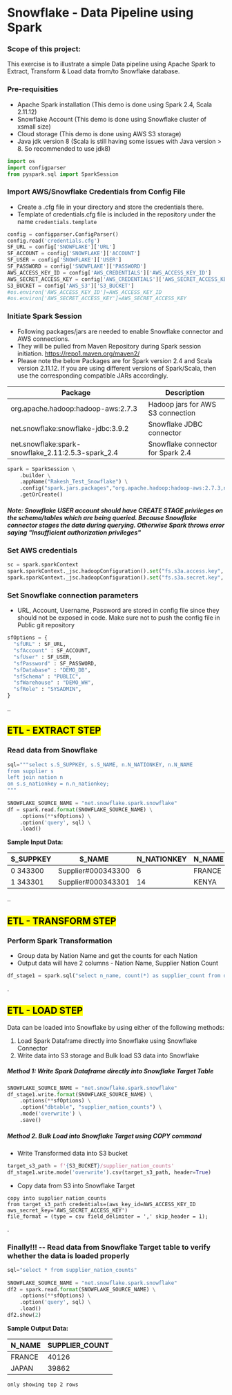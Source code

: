 
# Snowflake - Data Pipeline using Spark

### Scope of this project:
This exercise is to illustrate a simple Data pipeline using Apache Spark to Extract, Transform & Load data from/to Snowflake database.

### Pre-requisities
* Apache Spark installation (This demo is done using Spark 2.4, Scala 2.11.12)
* Snowflake Account (This demo is done using Snowflake cluster of xsmall size)
* Cloud storage (This demo is done using AWS S3 storage)
* Java jdk version 8 (Scala is still having some issues with Java version > 8. So recommended to use jdk8)


```python
import os
import configparser
from pyspark.sql import SparkSession
```

### Import AWS/Snowflake Credentials from Config File
* Create a .cfg file in your directory and store the credentials there.
* Template of credentials.cfg file is included in the repository under the name `credentials.template`



```python
config = configparser.ConfigParser()
config.read('credentials.cfg')
SF_URL = config['SNOWFLAKE']['URL']
SF_ACCOUNT = config['SNOWFLAKE']['ACCOUNT']
SF_USER = config['SNOWFLAKE']['USER']
SF_PASSWORD = config['SNOWFLAKE']['PASSWORD']
AWS_ACCESS_KEY_ID = config['AWS_CREDENTIALS']['AWS_ACCESS_KEY_ID']
AWS_SECRET_ACCESS_KEY = config['AWS_CREDENTIALS']['AWS_SECRET_ACCESS_KEY']
S3_BUCKET = config['AWS_S3']['S3_BUCKET']
#os.environ['AWS_ACCESS_KEY_ID']=AWS_ACCESS_KEY_ID
#os.environ['AWS_SECRET_ACCESS_KEY']=AWS_SECRET_ACCESS_KEY

```

### Initiate Spark Session

* Following packages/jars are needed to enable Snowflake connector and AWS connections. 
* They will be pulled from Maven Repository during Spark session initiation. https://repo1.maven.org/maven2/
* Please note the below Packages are for Spark version 2.4 and Scala version 2.11.12. If you are using different versions of Spark/Scala, then use the corresponding compatible JARs accordingly.

Package | Description
--------|--------------
org.apache.hadoop:hadoop-aws:2.7.3 | Hadoop jars for AWS S3 connection
net.snowflake:snowflake-jdbc:3.9.2 | Snowflake JDBC connector
net.snowflake:spark-snowflake_2.11:2.5.3-spark_2.4 | Snowflake connector for Spark 2.4


```python
spark = SparkSession \
    .builder \
    .appName("Rakesh_Test_Snowflake") \
    .config("spark.jars.packages","org.apache.hadoop:hadoop-aws:2.7.3,net.snowflake:snowflake-jdbc:3.9.2,net.snowflake:spark-snowflake_2.11:2.5.3-spark_2.4") \
    .getOrCreate()
```

##### *Note: Snowflake USER account should have CREATE STAGE privileges on the schema/tables which are being queried. Because Snowflake connector stages the data during querying. Otherwise Spark throws error saying "Insufficient authorization privileges"*

### Set AWS credentials


```python
sc = spark.sparkContext
spark.sparkContext._jsc.hadoopConfiguration().set("fs.s3a.access.key", AWS_ACCESS_KEY_ID)
spark.sparkContext._jsc.hadoopConfiguration().set("fs.s3a.secret.key", AWS_SECRET_ACCESS_KEY)
```

### Set Snowflake connection parameters
* URL, Account, Username, Password are stored in config file since they should not be exposed in code. Make sure not to push the config file in Public git repository


```python
sfOptions = {
  "sfURL" : SF_URL,
  "sfAccount" : SF_ACCOUNT,
  "sfUser" : SF_USER,
  "sfPassword" : SF_PASSWORD,
  "sfDatabase" : "DEMO_DB",
  "sfSchema" : "PUBLIC",
  "sfWarehouse" : "DEMO_WH",
  "sfRole" : "SYSADMIN",
}
```
..
## <mark>ETL - EXTRACT STEP</mark>

### Read data from Snowflake


```python
sql="""select s.S_SUPPKEY, s.S_NAME, n.N_NATIONKEY, n.N_NAME  
from supplier s 
left join nation n 
on s.s_nationkey = n.n_nationkey;
"""
 
SNOWFLAKE_SOURCE_NAME = "net.snowflake.spark.snowflake"
df = spark.read.format(SNOWFLAKE_SOURCE_NAME) \
    .options(**sfOptions) \
    .option('query', sql) \
    .load()
```

**Sample Input Data:**

S_SUPPKEY	|S_NAME	| N_NATIONKEY|	N_NAME
----------|-------|------------|-----------
0	343300	|Supplier#000343300 |	 6	| FRANCE
1	343301	|Supplier#000343301	| 14	| KENYA

  
..
## <mark>ETL - TRANSFORM STEP</mark>

### Perform Spark Transformation
  * Group data by Nation Name and get the counts for each Nation
  * Output data will have 2 columns - Nation Name, Supplier Nation Count


```python
df_stage1 = spark.sql("select n_name, count(*) as supplier_count from df_view group by 1")
```

.

## <mark>ETL - LOAD STEP</mark>

Data can be loaded into Snowflake by using either of the following methods:
1. Load Spark Dataframe directly into Snowflake using Snowflake Connector
2. Write data into S3 storage and Bulk load S3 data into Snowflake

##### Method 1: Write Spark Dataframe directly into Snowflake Target Table 


```python
SNOWFLAKE_SOURCE_NAME = "net.snowflake.spark.snowflake"
df_stage1.write.format(SNOWFLAKE_SOURCE_NAME) \
    .options(**sfOptions) \
    .option("dbtable", "supplier_nation_counts") \
    .mode('overwrite') \
    .save()
```

##### Method 2. Bulk Load into Snowflake Target using COPY command


* Write Transformed data into S3 bucket 


```python
target_s3_path = f'{S3_BUCKET}/supplier_nation_counts'
df_stage1.write.mode('overwrite').csv(target_s3_path, header=True)
```

* Copy data from S3 into Snowflake Target
  
```
copy into supplier_nation_counts
from target_s3_path credentials=(aws_key_id=AWS_ACCESS_KEY_ID aws_secret_key='AWS_SECRET_ACCESS_KEY')
file_format = (type = csv field_delimiter = ',' skip_header = 1);
```
.
### Finally!!! -- Read data from Snowflake Target table to verify whether the data is loaded properly


```python
sql="select * from supplier_nation_counts"
 
SNOWFLAKE_SOURCE_NAME = "net.snowflake.spark.snowflake"
df2 = spark.read.format(SNOWFLAKE_SOURCE_NAME) \
    .options(**sfOptions) \
    .option('query', sql) \
    .load()
df2.show(2)
```

**Sample Output Data:**

N_NAME|SUPPLIER_COUNT
------|--------------
FRANCE|         40126
 JAPAN|         39862


    only showing top 2 rows
